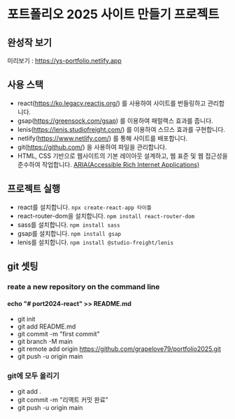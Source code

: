 # 포트폴리오 2025 사이트 만들기 프로젝트

## 완성작 보기 
미리보기 : https://ys-portfolio.netlify.app

## 사용 스택
- react(https://ko.legacy.reactjs.org/) 를 사용하여 사이트를 번들링하고 관리합니다.
- gsap(https://greensock.com/gsap) 를 이용하여 패럴랙스 효과를 줍니다.
- lenis(https://lenis.studiofreight.com/) 를 이용하여 스므스 효과를 구현합니다.
- netlify(https://www.netlify.com/) 를 통해 사이트를 배포합니다.
- git(https://github.com/) 을 사용하여 파일을 관리합니다.
- HTML, CSS 기반으로 웹사이트의 기본 레이아웃 설계하고, 웹 표준 및 웹 접근성을 준수하여 작업합니다. [ARIA(Accessible Rich Internet Applications)](https://developer.mozilla.org/en-US/docs/Web/Accessibility/ARIA/Roles)

## 프로젝트 실행
- react를 설치합니다. `npx create-react-app 타이틀`
- react-router-dom을 설치합니다. `npm install react-router-dom`
- sass를 설치합니다. `npm install sass`
- gsap를 설치합니다. `npm install gsap`
- lenis를 설치합니다. `npm install @studio-freight/lenis`

## git 셋팅
### reate a new repository on the command line
#### echo "# port2024-react" >> README.md
- git init
- git add README.md
- git commit -m "first commit"
- git branch -M main
- git remote add origin https://github.com/grapelove79/portfolio2025.git
- git push -u origin main

### git에 모두 올리기
- git add .
- git commit -m "리액트 커밋 완료"
- git push -u origin main